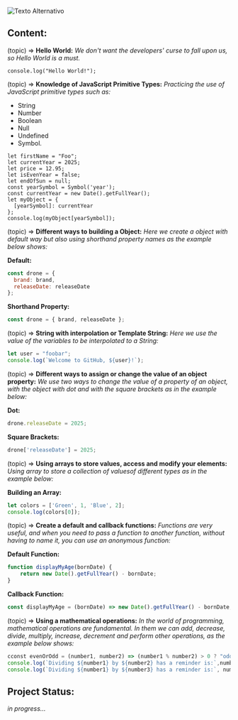 ![Texto Alternativo](https://compraco.com.br/cdn/shop/articles/Para-que-e-usado-o-JavaScript.jpg?v=1717267239)

## Content:

(topic) ⇒ **Hello World:**
 _We don't want the developers' curse to fall upon us, so Hello World is a must._

~~~javascript~~~
console.log("Hello World!");
~~~

(topic) ⇒ **Knowledge of JavaScript Primitive Types:**
_Practicing the use of JavaScript primitive types such as:_

* String
* Number
* Boolean
* Null
* Undefined
* Symbol.

~~~javascript~~~
let firstName = "Foo";
let currentYear = 2025;
let price = 12.95;
let isEvenYear = false;
let endOfSun = null;
const yearSymbol = Symbol('year');
const currentYear = new Date().getFullYear();
let myObject = {
  [yearSymbol]: currentYear
};
console.log(myObject[yearSymbol]);
~~~
    
(topic) ⇒ **Different ways to building a Object:**
_Here we create a object with default way but also using shorthand property names as the example below shows:_

**Default:**

~~~javascript
const drone = {
  brand: brand,
  releaseDate: releaseDate
};
~~~

**Shorthand Property:**

~~~javascript
const drone = { brand, releaseDate };
~~~

(topic) ⇒ **String with interpolation or Template String:**
_Here we use the value of the variables to be interpolated to a String:_

~~~javascript
let user = "foobar";
console.log(`Welcome to GitHub, ${user}!`);
~~~

(topic) ⇒ **Different ways to assign or change the value of an object property:**
_We use two ways to change the value of a property of an object, with the object with dot and with the square brackets as in the example below:_

**Dot:**

~~~javascript
drone.releaseDate = 2025;
~~~

**Square Brackets:**

~~~javascript
drone['releaseDate'] = 2025;
~~~

(topic) ⇒ **Using arrays to store values, access and modify your elements:**
_Using array to store a collection of values ​​of different types as in the example below:_

**Building an Array:**

~~~javascript
let colors = ['Green', 1, 'Blue', 2];
console.log(colors[0]);
~~~

(topic) ⇒ **Create a default and callback functions:**
_Functions are very useful, and when you need to pass a function to another function, without having to name it, you can use an anonymous function:_

**Default Function:**

~~~javascript
function displayMyAge(bornDate) {
    return new Date().getFullYear() - bornDate;
}
~~~

**Callback Function:**

~~~javascript
const displayMyAge = (bornDate) => new Date().getFullYear() - bornDate;
~~~

(topic) ⇒ **Using a mathematical operations:**
_In the world of programming, mathematical operations are fundamental. In them we can add, decrease, divide, multiply, increase, decrement and perform other operations, as the example below shows:_

~~~javascript
cconst evenOrOdd = (number1, number2) => (number1 % number2) > 0 ? "odd" : "even"; 
console.log(`Dividing ${number1} by ${number2} has a reminder is:`,number1 % number2,`so the number is ${evenOrOdd(number1, number2)}.`);
console.log(`Dividing ${number1} by ${number3} has a reminder is:`, number1 % number3,`so the number is ${evenOrOdd(number1, number3)}.`);
~~~

## Project Status:
_in progress..._

